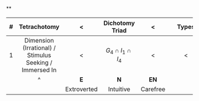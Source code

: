 **

|  #  |                      Tetrachotomy                       |      <      |     Dichotomy Triad     |    <     |     | Types |  <  |  <  |
| :-: | :-----------------------------------------------------: | :---------: | :---------------------: | :------: | :-: | :---: | :-: | :-: |
|  1  | Dimension (Irrational) / Stimulus Seeking / Immersed In |      <      | $G_4 \cap I_1 \cap I_4$ |    <     |     |   <   |  <  |  <  |
|     |                            ^                            |    **E**    |          **N**          |  **EN**  |     |       |     |     |
|     |                                                         | Extroverted |        Intuitive        | Carefree |     |       |     |     |

